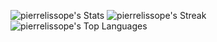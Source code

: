 ![pierrelissope's Stats](https://github-readme-stats.vercel.app/api?username=pierrelissope&theme=blueberry&show_icons=true&hide_border=true&count_private=true)
![pierrelissope's Streak](https://github-readme-streak-stats.herokuapp.com/?user=pierrelissope&theme=blueberry&hide_border=true)
![pierrelissope's Top Languages](https://github-readme-stats.vercel.app/api/top-langs/?username=pierrelissope&theme=blueberry&show_icons=true&hide_border=true&layout=compact)
